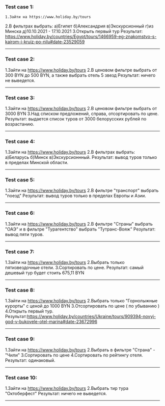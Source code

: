 ### Test case 1:
    1.Зайти на https://www.holiday.by/tours
2.В фильтрах выбрать:
a)Египет
б)Александрия
в)Экскурсионный
г)из Минска
д)10.10.2021 - 17.10.2021
3.Открыть первый тур
Результат: https://www.holiday.by/countries/Egypt/tours/1466959-eg-znakomstvo-s-kairom-i-kruiz-po-nilu#date-23529059
***
### Test case 2:
1.Зайти на https://www.holiday.by/tours
2.В ценовом фильтре выбрать от 300 BYN до 500 BYN, а также выбрать отель 5 звезд
Результат: ничего не выведется.
***
### Test case 3:
1.Зайти на https://www.holiday.by/tours
2.В ценовом фильтре выбрать от 3000 BYN
3.Над списком предложений, справа, отсортировать по цене.
Результат: выдается список туров от 3000 белорусских рублей по возрастанию.
***
### Test case 4:
1.Зайти на https://www.holiday.by/tours
2.В фильтрах выбрать:
a)Беларусь
б)Минск
в)Экскурсионнный.
Результат: вывод туров только в пределах Минской области.
***
### Test case 5:
1.Зайти на https://www.holiday.by/tours
2.В фильтре "транспорт" выбрать "поезд"
Результат: вывод туров только в пределах Европы и Азии.
***
### Test case 6:
1.Зайти на https://www.holiday.by/tours
2.В фильтре "Страны" выбрать "ОАЭ" и в фильтре "Турагентство" выбрать "Тутранс-Вояж"
Результат: вывод пяти туров.
***
### Test case 7:
1.Зайти на https://www.holiday.by/tours
2.Выбрать только пятизвездочные отели.
3.Сортировать по цене.
Результат: самый дешевый тур будет стоить 675,11 BYN
***
### Test case 8:
1.Зайти на https://www.holiday.by/tours
2.Выбрать только "Горнолыжные курорты" с ценой до 1000 BYN
3.Отсортировать по цене ( по убыванию )
4.Открыть первый тур.
Результат:https://www.holiday.by/countries/Ukraine/tours/909394-novyj-god-v-bukovele-otel-marina#date-23672996
***
### Test case 9:
1.Зайти на https://www.holiday.by/tours
2.Выбрать в фильтре "Страна" - "Чили"
3.Сортировать по цене
4.Сортировать по рейтингу отеля.
Результат: одинаковый.
***
### Test case 10:
1.Зайти на https://www.holiday.by/tours
2.Выбрать тир тура "Октоберфест"
Результат: ничего не выведется.
***
